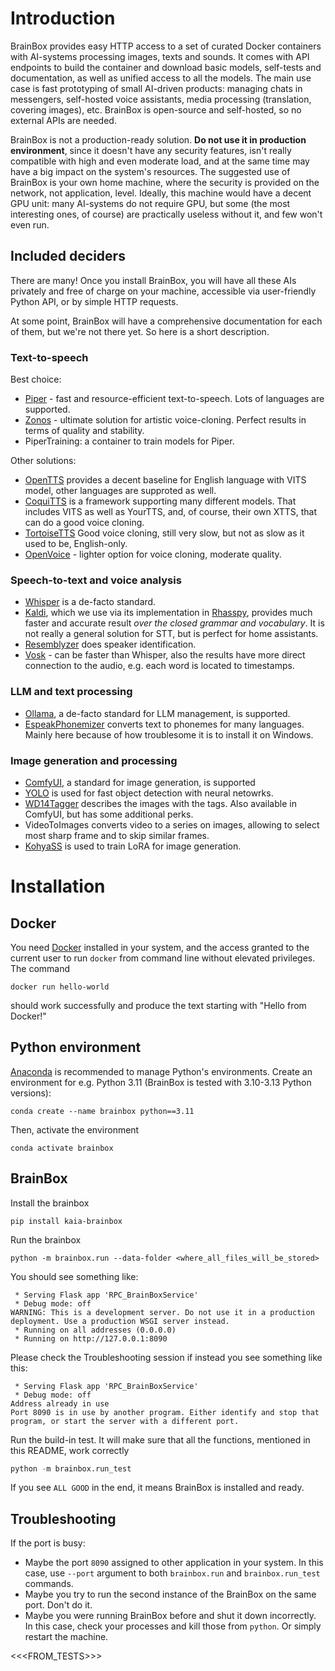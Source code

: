 # Introduction

BrainBox provides easy HTTP access to a set of curated Docker containers 
with AI-systems processing images, texts and sounds.
It comes with API endpoints to build the container and download basic models, 
self-tests and documentation, as well as unified access to all the models.
The main use case is fast prototyping of small AI-driven products: 
managing chats in messengers, self-hosted voice assistants, 
media processing (translation, covering images), etc.
BrainBox is open-source and self-hosted, so no external APIs are needed.

BrainBox is not a production-ready solution. **Do not use it in production environment**,
since it doesn't have any security features, isn't really compatible with high and even 
moderate load, and at the same time may have a big impact on the system's resources. 
The suggested use of BrainBox is your own home machine, 
where the security is provided on the network, not application, level.
Ideally, this machine would have a decent GPU unit: many AI-systems do not require GPU,
but some (the most interesting ones, of course) are practically useless without it,
and few won't even run.

## Included deciders

There are many! Once you install BrainBox, you will have all these AIs privately and free of charge on your machine, 
accessible via user-friendly Python API, or by simple HTTP requests.

At some point, BrainBox will have a comprehensive documentation for each of them, but we're not there yet.
So here is a short description.

### Text-to-speech

Best choice:
* [Piper](https://github.com/rhasspy/piper) - fast and resource-efficient text-to-speech.
Lots of languages are supported.
* [Zonos](https://github.com/Zyphra/Zonos) - ultimate solution for artistic voice-cloning.
Perfect results in terms of quality and stability. 
* PiperTraining: a container to train models for Piper.

Other solutions:
* [OpenTTS](https://github.com/synesthesiam/opentts) provides a decent baseline for English language with VITS model, other languages are supproted as well.
* [CoquiTTS](https://github.com/coqui-ai/TTS) is a framework supporting many different models.
  That includes VITS as well as YourTTS, and, of course, their own XTTS, that can do a good voice cloning.
* [TortoiseTTS](https://github.com/neonbjb/tortoise-tts) Good voice cloning, still very slow, but not as slow as it used to be, English-only.
* [OpenVoice](https://github.com/myshell-ai/OpenVoice) - lighter option for voice cloning, moderate quality.

### Speech-to-text and voice analysis
 
* [Whisper](https://github.com/WhisperSpeech/WhisperSpeech) is a de-facto standard.
* [Kaldi](https://kaldi-asr.org/), which we use via its implementation in [Rhasspy](https://rhasspy.readthedocs.io/en/latest/),
  provides much faster and accurate result _over the closed grammar and vocabulary_. 
  It is not really a general solution for STT, but is perfect for home assistants.
* [Resemblyzer](https://github.com/resemble-ai/Resemblyzer) does speaker identification.
* [Vosk](https://alphacephei.com/vosk/) - can be faster than Whisper, 
also the results have more direct connection to the audio, e.g. each word is located to timestamps.  

### LLM and text processing 

* [Ollama](https://ollama.com/), a de-facto standard for LLM management, is supported.
* [EspeakPhonemizer](https://pypi.org/project/espeak-phonemizer/) converts text to phonemes for many languages. 
Mainly here because of how troublesome it is to install it on Windows.

### Image generation and processing
* [ComfyUI](https://github.com/comfyanonymous/ComfyUI), a standard for image generation, is supported
* [YOLO](https://docs.ultralytics.com/) is used for fast object detection with neural netowrks.
* [WD14Tagger](https://github.com/corkborg/wd14-tagger-standalone) describes the images with the tags. 
Also available in ComfyUI, but has some additional perks. 
* VideoToImages converts video to a series on images, allowing to select most sharp frame and to skip similar frames. 
* [KohyaSS](https://github.com/bmaltais/kohya_ss) is used to train LoRA for image generation.

# Installation

## Docker 

You need [Docker](https://docs.docker.com/engine/install/) installed in your system, 
and the access granted to the current user to run `docker` from command line without elevated privileges.
The command

```commandline
docker run hello-world
```

should work successfully and produce the text starting with "Hello from Docker!" 

## Python environment

[Anaconda](https://www.anaconda.com/download/success) is recommended to manage Python's 
environments. Create an environment for e.g. Python 3.11 (BrainBox is tested with 3.10-3.13 Python versions):

```commandline
conda create --name brainbox python==3.11
```

Then, activate the environment

```commandline
conda activate brainbox
```

## BrainBox

Install the brainbox

```commandline
pip install kaia-brainbox
```

Run the brainbox

```commandline
python -m brainbox.run --data-folder <where_all_files_will_be_stored>
```

You should see something like:
```
 * Serving Flask app 'RPC_BrainBoxService'
 * Debug mode: off
WARNING: This is a development server. Do not use it in a production deployment. Use a production WSGI server instead.
 * Running on all addresses (0.0.0.0)
 * Running on http://127.0.0.1:8090
```

Please check the Troubleshooting session if instead you see something like this:
```
 * Serving Flask app 'RPC_BrainBoxService'
 * Debug mode: off
Address already in use
Port 8090 is in use by another program. Either identify and stop that program, or start the server with a different port.
```

Run the build-in test. It will make sure that all the functions, mentioned in this README, work correctly

```python
python -m brainbox.run_test
```

If you see `ALL GOOD` in the end, it means BrainBox is installed and ready.

## Troubleshooting

If the port is busy:
* Maybe the port `8090` assigned to other application in your system. In this case, use `--port` argument to both
  `brainbox.run` and `brainbox.run_test` commands.
* Maybe you try to run the second instance of the BrainBox on the same port. Don't do it.
* Maybe you were running BrainBox before and shut it down incorrectly. 
  In this case, check your processes and kill those from `python`.
  Or simply restart the machine.

<<<FROM_TESTS>>>




